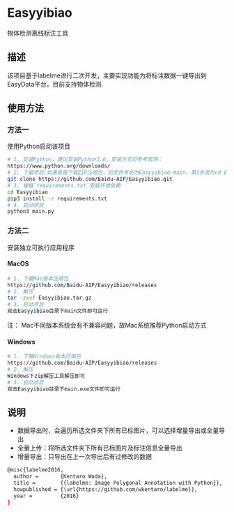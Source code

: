 # Easyyibiao
物体检测离线标注工具


## 描述  
该项目基于labelme进行二次开发，主要实现功能为将标注数据一键导出到EasyData平台，目前支持物体检测.  


## 使用方法   
### 方法一   
使用Python启动该项目
```bash
# 1. 安装Python，建议安装Python3.6，安装方式可参考官网：
https://www.python.org/downloads/
# 2. 下载项目(如果直接下载ZIP压缩包，则文件夹名为Easyyibiao-main，第3步改为cd Easyyibiao-main即可)
git clone https://github.com/Baidu-AIP/Easyyibiao.git
# 3. 根据`requirements.txt`安装环境依赖
cd Easyyibiao  
pip3 install -r requirements.txt
# 4. 启动项目
python3 main.py
```

### 方法二
安装独立可执行应用程序
#### MacOS
```bash
# 1. 下载Mac版本压缩包
https://github.com/Baidu-AIP/Easyyibiao/releases
# 2. 解压
tar -zxvf Easyyibiao.tar.gz
# 3. 启动项目
双击Easyyibiao目录下main文件即可运行
```

注： Mac不同版本系统会有不兼容问题，故Mac系统推荐Python启动方式
#### Windows
```bash
# 1. 下载Windows版本压缩包
https://github.com/Baidu-AIP/Easyyibiao/releases
# 2. 解压
Windows下zip解压工具解压即可
# 3. 启动项目
双击Easyyibiao目录下main.exe文件即可运行
```


## 说明
* 数据导出时，会遍历所选文件夹下所有已标图片，可以选择增量导出或全量导出
* 全量上传：将所选文件夹下所有已标图片及标注信息全量导出
* 增量导出：只导出在上一次导出后有过修改的数据


```bash
@misc{labelme2016,
  author =       {Kentaro Wada},
  title =        {{labelme: Image Polygonal Annotation with Python}},
  howpublished = {\url{https://github.com/wkentaro/labelme}},
  year =         {2016}
}
```
